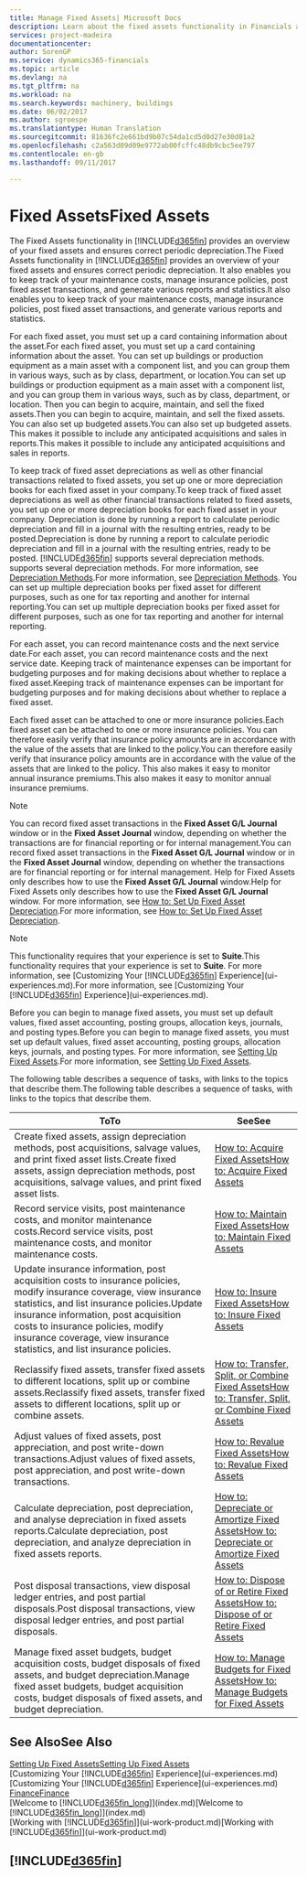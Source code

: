 ```yaml
---
title: Manage Fixed Assets| Microsoft Docs
description: Learn about the fixed assets functionality in Financials and get an overview of how to work with fixed assets.
services: project-madeira
documentationcenter: 
author: SorenGP
ms.service: dynamics365-financials
ms.topic: article
ms.devlang: na
ms.tgt_pltfrm: na
ms.workload: na
ms.search.keywords: machinery, buildings
ms.date: 06/02/2017
ms.author: sgroespe
ms.translationtype: Human Translation
ms.sourcegitcommit: 81636fc2e661bd9b07c54da1cd5d0d27e30d01a2
ms.openlocfilehash: c2a563d09d09e9772ab00fcffc48db9cbc5ee797
ms.contentlocale: en-gb
ms.lasthandoff: 09/11/2017

---
```

# <a name="fixed-assets"></a><span data-ttu-id="21593-103">Fixed Assets</span><span class="sxs-lookup"><span data-stu-id="21593-103">Fixed Assets</span></span>
<span data-ttu-id="21593-104">The Fixed Assets functionality in [!INCLUDE[d365fin](includes/d365fin_md.md)] provides an overview of your fixed assets and ensures correct periodic depreciation.</span><span class="sxs-lookup"><span data-stu-id="21593-104">The Fixed Assets functionality in [!INCLUDE[d365fin](includes/d365fin_md.md)] provides an overview of your fixed assets and ensures correct periodic depreciation.</span></span> <span data-ttu-id="21593-105">It also enables you to keep track of your maintenance costs, manage insurance policies, post fixed asset transactions, and generate various reports and statistics.</span><span class="sxs-lookup"><span data-stu-id="21593-105">It also enables you to keep track of your maintenance costs, manage insurance policies, post fixed asset transactions, and generate various reports and statistics.</span></span>

<span data-ttu-id="21593-106">For each fixed asset, you must set up a card containing information about the asset.</span><span class="sxs-lookup"><span data-stu-id="21593-106">For each fixed asset, you must set up a card containing information about the asset.</span></span> <span data-ttu-id="21593-107">You can set up buildings or production equipment as a main asset with a component list, and you can group them in various ways, such as by class, department, or location.</span><span class="sxs-lookup"><span data-stu-id="21593-107">You can set up buildings or production equipment as a main asset with a component list, and you can group them in various ways, such as by class, department, or location.</span></span> <span data-ttu-id="21593-108">Then you can begin to acquire, maintain, and sell the fixed assets.</span><span class="sxs-lookup"><span data-stu-id="21593-108">Then you can begin to acquire, maintain, and sell the fixed assets.</span></span> <span data-ttu-id="21593-109">You can also set up budgeted assets.</span><span class="sxs-lookup"><span data-stu-id="21593-109">You can also set up budgeted assets.</span></span> <span data-ttu-id="21593-110">This makes it possible to include any anticipated acquisitions and sales in reports.</span><span class="sxs-lookup"><span data-stu-id="21593-110">This makes it possible to include any anticipated acquisitions and sales in reports.</span></span>

<span data-ttu-id="21593-111">To keep track of fixed asset depreciations as well as other financial transactions related to fixed assets, you set up one or more depreciation books for each fixed asset in your company.</span><span class="sxs-lookup"><span data-stu-id="21593-111">To keep track of fixed asset depreciations as well as other financial transactions related to fixed assets, you set up one or more depreciation books for each fixed asset in your company.</span></span> <span data-ttu-id="21593-112">Depreciation is done by running a report to calculate periodic depreciation and fill in a journal with the resulting entries, ready to be posted.</span><span class="sxs-lookup"><span data-stu-id="21593-112">Depreciation is done by running a report to calculate periodic depreciation and fill in a journal with the resulting entries, ready to be posted.</span></span> [!INCLUDE[d365fin](includes/d365fin_md.md)]<span data-ttu-id="21593-113"> supports several depreciation methods.</span><span class="sxs-lookup"><span data-stu-id="21593-113"> supports several depreciation methods.</span></span> <span data-ttu-id="21593-114">For more information, see [Depreciation Methods](fa-depreciation-methods.md).</span><span class="sxs-lookup"><span data-stu-id="21593-114">For more information, see [Depreciation Methods](fa-depreciation-methods.md).</span></span> <span data-ttu-id="21593-115">You can set up multiple depreciation books per fixed asset for different purposes, such as one for tax reporting and another for internal reporting.</span><span class="sxs-lookup"><span data-stu-id="21593-115">You can set up multiple depreciation books per fixed asset for different purposes, such as one for tax reporting and another for internal reporting.</span></span>

<span data-ttu-id="21593-116">For each asset, you can record maintenance costs and the next service date.</span><span class="sxs-lookup"><span data-stu-id="21593-116">For each asset, you can record maintenance costs and the next service date.</span></span> <span data-ttu-id="21593-117">Keeping track of maintenance expenses can be important for budgeting purposes and for making decisions about whether to replace a fixed asset.</span><span class="sxs-lookup"><span data-stu-id="21593-117">Keeping track of maintenance expenses can be important for budgeting purposes and for making decisions about whether to replace a fixed asset.</span></span>

<span data-ttu-id="21593-118">Each fixed asset can be attached to one or more insurance policies.</span><span class="sxs-lookup"><span data-stu-id="21593-118">Each fixed asset can be attached to one or more insurance policies.</span></span> <span data-ttu-id="21593-119">You can therefore easily verify that insurance policy amounts are in accordance with the value of the assets that are linked to the policy.</span><span class="sxs-lookup"><span data-stu-id="21593-119">You can therefore easily verify that insurance policy amounts are in accordance with the value of the assets that are linked to the policy.</span></span> <span data-ttu-id="21593-120">This also makes it easy to monitor annual insurance premiums.</span><span class="sxs-lookup"><span data-stu-id="21593-120">This also makes it easy to monitor annual insurance premiums.</span></span>

> [!NOTE]  
>   <span data-ttu-id="21593-121">You can record fixed asset transactions in the **Fixed Asset G/L Journal** window or in the **Fixed Asset Journal** window, depending on whether the transactions are for financial reporting or for internal management.</span><span class="sxs-lookup"><span data-stu-id="21593-121">You can record fixed asset transactions in the **Fixed Asset G/L Journal** window or in the **Fixed Asset Journal** window, depending on whether the transactions are for financial reporting or for internal management.</span></span> <span data-ttu-id="21593-122">Help for Fixed Assets only describes how to use the **Fixed Asset G/L Journal** window.</span><span class="sxs-lookup"><span data-stu-id="21593-122">Help for Fixed Assets only describes how to use the **Fixed Asset G/L Journal** window.</span></span> <span data-ttu-id="21593-123">For more information, see [How to: Set Up Fixed Asset Depreciation](fa-how-setup-depreciation.md).</span><span class="sxs-lookup"><span data-stu-id="21593-123">For more information, see [How to: Set Up Fixed Asset Depreciation](fa-how-setup-depreciation.md).</span></span>

> [!NOTE]  
>   <span data-ttu-id="21593-124">This functionality requires that your experience is set to **Suite**.</span><span class="sxs-lookup"><span data-stu-id="21593-124">This functionality requires that your experience is set to **Suite**.</span></span> <span data-ttu-id="21593-125">For more information, see [Customizing Your [!INCLUDE[d365fin](includes/d365fin_md.md)] Experience](ui-experiences.md).</span><span class="sxs-lookup"><span data-stu-id="21593-125">For more information, see [Customizing Your [!INCLUDE[d365fin](includes/d365fin_md.md)] Experience](ui-experiences.md).</span></span>

<span data-ttu-id="21593-126">Before you can begin to manage fixed assets, you must set up default values, fixed asset accounting, posting groups, allocation keys, journals, and posting types.</span><span class="sxs-lookup"><span data-stu-id="21593-126">Before you can begin to manage fixed assets, you must set up default values, fixed asset accounting, posting groups, allocation keys, journals, and posting types.</span></span> <span data-ttu-id="21593-127">For more information, see [Setting Up Fixed Assets](fa-setup.md).</span><span class="sxs-lookup"><span data-stu-id="21593-127">For more information, see [Setting Up Fixed Assets](fa-setup.md).</span></span>

<span data-ttu-id="21593-128">The following table describes a sequence of tasks, with links to the topics that describe them.</span><span class="sxs-lookup"><span data-stu-id="21593-128">The following table describes a sequence of tasks, with links to the topics that describe them.</span></span>

| <span data-ttu-id="21593-129">To</span><span class="sxs-lookup"><span data-stu-id="21593-129">To</span></span> | <span data-ttu-id="21593-130">See</span><span class="sxs-lookup"><span data-stu-id="21593-130">See</span></span> |
| --- | --- |
| <span data-ttu-id="21593-131">Create fixed assets, assign depreciation methods, post acquisitions, salvage values, and print fixed asset lists.</span><span class="sxs-lookup"><span data-stu-id="21593-131">Create fixed assets, assign depreciation methods, post acquisitions, salvage values, and print fixed asset lists.</span></span> |[<span data-ttu-id="21593-132">How to: Acquire Fixed Assets</span><span class="sxs-lookup"><span data-stu-id="21593-132">How to: Acquire Fixed Assets</span></span>](fa-how-acquire.md) |
| <span data-ttu-id="21593-133">Record service visits, post maintenance costs, and monitor maintenance costs.</span><span class="sxs-lookup"><span data-stu-id="21593-133">Record service visits, post maintenance costs, and monitor maintenance costs.</span></span> |[<span data-ttu-id="21593-134">How to: Maintain Fixed Assets</span><span class="sxs-lookup"><span data-stu-id="21593-134">How to: Maintain Fixed Assets</span></span>](fa-how-maintain.md) |
| <span data-ttu-id="21593-135">Update insurance information, post acquisition costs to insurance policies, modify insurance coverage, view insurance statistics, and list insurance policies.</span><span class="sxs-lookup"><span data-stu-id="21593-135">Update insurance information, post acquisition costs to insurance policies, modify insurance coverage, view insurance statistics, and list insurance policies.</span></span> |[<span data-ttu-id="21593-136">How to: Insure Fixed Assets</span><span class="sxs-lookup"><span data-stu-id="21593-136">How to: Insure Fixed Assets</span></span>](fa-how-insure.md) |
| <span data-ttu-id="21593-137">Reclassify fixed assets, transfer fixed assets to different locations, split up or combine assets.</span><span class="sxs-lookup"><span data-stu-id="21593-137">Reclassify fixed assets, transfer fixed assets to different locations, split up or combine assets.</span></span> |[<span data-ttu-id="21593-138">How to: Transfer, Split, or Combine Fixed Assets</span><span class="sxs-lookup"><span data-stu-id="21593-138">How to: Transfer, Split, or Combine Fixed Assets</span></span>](fa-how-trans-split-combine.md) |
| <span data-ttu-id="21593-139">Adjust values of fixed assets, post appreciation, and post write-down transactions.</span><span class="sxs-lookup"><span data-stu-id="21593-139">Adjust values of fixed assets, post appreciation, and post write-down transactions.</span></span> |[<span data-ttu-id="21593-140">How to: Revalue Fixed Assets</span><span class="sxs-lookup"><span data-stu-id="21593-140">How to: Revalue Fixed Assets</span></span>](fa-how-revalue.md) |
| <span data-ttu-id="21593-141">Calculate depreciation, post depreciation, and analyse depreciation in fixed assets reports.</span><span class="sxs-lookup"><span data-stu-id="21593-141">Calculate depreciation, post depreciation, and  analyze depreciation in fixed assets reports.</span></span> |[<span data-ttu-id="21593-142">How to: Depreciate or Amortize Fixed Assets</span><span class="sxs-lookup"><span data-stu-id="21593-142">How to: Depreciate or Amortize Fixed Assets</span></span>](fa-how-depreciate-amortize.md) |
| <span data-ttu-id="21593-143">Post disposal transactions, view disposal ledger entries, and post partial disposals.</span><span class="sxs-lookup"><span data-stu-id="21593-143">Post disposal transactions, view disposal ledger entries, and post partial disposals.</span></span> |[<span data-ttu-id="21593-144">How to: Dispose of or Retire Fixed Assets</span><span class="sxs-lookup"><span data-stu-id="21593-144">How to: Dispose of or Retire Fixed Assets</span></span>](fa-how-dispose-retire.md) |
| <span data-ttu-id="21593-145">Manage fixed asset budgets, budget acquisition costs, budget disposals of fixed assets, and budget depreciation.</span><span class="sxs-lookup"><span data-stu-id="21593-145">Manage fixed asset budgets, budget acquisition costs, budget disposals of fixed assets, and budget depreciation.</span></span> |[<span data-ttu-id="21593-146">How to: Manage Budgets for Fixed Assets</span><span class="sxs-lookup"><span data-stu-id="21593-146">How to: Manage Budgets for Fixed Assets</span></span>](fa-how-manage-budgets.md) |

## <a name="see-also"></a><span data-ttu-id="21593-147">See Also</span><span class="sxs-lookup"><span data-stu-id="21593-147">See Also</span></span>
[<span data-ttu-id="21593-148">Setting Up Fixed Assets</span><span class="sxs-lookup"><span data-stu-id="21593-148">Setting Up Fixed Assets</span></span>](fa-setup.md)  
<span data-ttu-id="21593-149">[Customizing Your [!INCLUDE[d365fin](includes/d365fin_md.md)] Experience](ui-experiences.md)</span><span class="sxs-lookup"><span data-stu-id="21593-149">[Customizing Your [!INCLUDE[d365fin](includes/d365fin_md.md)] Experience](ui-experiences.md)</span></span>  
[<span data-ttu-id="21593-150">Finance</span><span class="sxs-lookup"><span data-stu-id="21593-150">Finance</span></span>](finance.md)  
<span data-ttu-id="21593-151">[Welcome to [!INCLUDE[d365fin_long](includes/d365fin_long_md.md)]](index.md)</span><span class="sxs-lookup"><span data-stu-id="21593-151">[Welcome to [!INCLUDE[d365fin_long](includes/d365fin_long_md.md)]](index.md)</span></span>  
<span data-ttu-id="21593-152">[Working with [!INCLUDE[d365fin](includes/d365fin_md.md)]](ui-work-product.md)</span><span class="sxs-lookup"><span data-stu-id="21593-152">[Working with [!INCLUDE[d365fin](includes/d365fin_md.md)]](ui-work-product.md)</span></span>

## [!INCLUDE[d365fin](includes/free_trial_md.md)]
